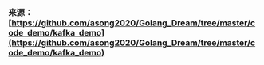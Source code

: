 ### 来源：[https://github.com/asong2020/Golang_Dream/tree/master/code_demo/kafka_demo](https://github.com/asong2020/Golang_Dream/tree/master/code_demo/kafka_demo)
